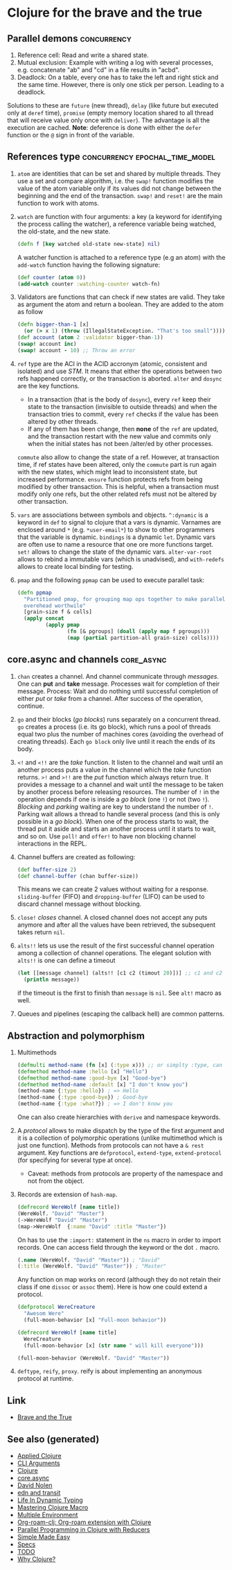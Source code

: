 # Clojure for the brave and the true

## Parallel demons <span class="tag" data-tag-name="concurrency"><span class="smallcaps">concurrency</span></span>

1.  Reference cell: Read and write a shared state.
2.  Mutual exclusion: Example with writing a log with several processes,
    e.g. concatenate "ab" and "cd" in a file results in "acbd".
3.  Deadlock: On a table, every one has to take the left and right stick
    and the same time. However, there is only one stick per person.
    Leading to a deadlock.

Solutions to these are `future` (new thread), `delay` (like future but
executed only at `deref` time), `promise` (empty memory location shared
to all thread that will receive value only once with `deliver`). The
advantage is all the execution are cached. **Note**: deference is done
with either the `defer` function or the `@` sign in front of the
variable.

## References type <span class="tag" data-tag-name="concurrency"><span class="smallcaps">concurrency</span></span> <span class="tag" data-tag-name="epochal_time_model"><span class="smallcaps">epochal\_time\_model</span></span>

1.  `atom` are identities that can be set and shared by multiple
    threads. They use a set and compare algorithm, i.e. the `swap!`
    function modifies the value of the atom variable only if its values
    did not change between the beginning and the end of the transaction.
    `swap!` and `reset!` are the main function to work with atoms.

2.  `watch` are function with four arguments: a key (a keyword for
    identifying the process calling the watcher), a reference variable
    being watched, the old-state, and the new state.
    
    ``` clojure
    (defn f [key watched old-state new-state] nil)
    ```
    
    A watcher function is attached to a reference type (e.g an atom)
    with the `add-watch` function having the following signature:
    
    ``` clojure
    (def counter (atom 0))
    (add-watch counter :watching-counter watch-fn)
    ```

3.  Validators are functions that can check if new states are valid.
    They take as argument the atom and return a boolean. They are added
    to the atom as follow
    
    ``` clojure
    (defn bigger-than-1 [x]
      (or (> x 1) (throw (IllegalStateException. "That's too small"))))
    (def account (atom 2 :validator bigger-than-1))
    (swap! account inc)
    (swap! account - 10) ;; Throw an error
    ```

4.  `ref` type are the ACI in the ACID accronym (atomic, consistent and
    isolated) and use *STM*. It means that either the operations between
    two refs happened correctly, or the transaction is aborted. `alter`
    and `dosync` are the key functions.
    
      - In a transaction (that is the body of `dosync`), every `ref`
        keep their state to the transaction (invisible to outside
        threads) and when the transaction tries to commit, every `ref`
        checks if the value has been altered by other threads.
      - If any of them has been change, then **none** of the `ref` are
        updated, and the transaction restart with the new value and
        commits only when the initial states has not been /alter/ed by
        other processes.
    
    `commute` also allow to change the state of a ref. However, at
    transaction time, if ref states have been altered, only the
    `commute` part is run again with the new states, which might lead to
    inconsistent state, but increased performance. `ensure` function
    protects refs from being modified by other transaction. This is
    helpful, when a transaction must modify only one refs, but the other
    related refs must not be altered by other transaction.

5.  `vars` are associations between symbols and objects. `^:dynamic` is
    a keyword in `def` to signal to clojure that a vars is dynamic.
    Varnames are enclosed around `*` (e.g. `*user-email*`) to show to
    other programmers that the variable is dynamic. `bindings` is a
    dynamic `let`. Dynamic vars are often use to name a resource that
    one ore more functions target. `set!` allows to change the state of
    the dynamic vars. `alter-var-root` allows to rebind a immutable vars
    (which is unadvised), and `with-redefs` allows to create local
    binding for testing.

6.  `pmap` and the following `ppmap` can be used to execute parallel
    task:
    
    ``` clojure
    (defn ppmap
      "Partitioned pmap, for grouping map ops together to make parallel
      overehead worthwile"
      [grain-size f & colls]
      (apply concat
             (apply pmap
                    (fn [& pgroups] (doall (apply map f pgroups)))
                    (map (partial partition-all grain-size) colls))))
    ```

## core.async and channels <span class="tag" data-tag-name="core_async"><span class="smallcaps">core\_async</span></span>

1.  `chan` creates a channel. And channel communicate through
    *messages*. One can **put** and **take** message. Processes wait for
    completion of their message. Process: Wait and do nothing until
    successful completion of either *put* or *take* from a channel.
    After success of the operation, continue.

2.  `go` and their blocks (*go blocks*) runs separately on a concurrent
    thread. `go` creates a process (i.e. its go block), which runs a
    pool of threads equal two plus the number of machines cores
    (avoiding the overhead of creating threads). Each `go block` only
    live until it reach the ends of its body.

3.  `<!` and `<!!` are the *take* function. It listen to the channel and
    wait until an another process puts a value in the channel which the
    *take* function returns. `>!` and `>!!` are the *put* function which
    always return true. It provides a message to a channel and wait
    until the message to be taken by another process before releasing
    resources. The number of `!` in the operation depends if one is
    inside a *go block* (one `!`) or not (two `!`). *Blocking* and
    *parking* waiting are key to understand the number of `!`. Parking
    wait allows a thread to handle several process (and this is only
    possible in a *go block*). When one of the process starts to wait,
    the thread put it aside and starts an another process until it
    starts to wait, and so on. Use `poll!` and `offer!` to have non
    blocking channel interactions in the REPL.

4.  Channel buffers are created as following:
    
    ``` clojure
    (def buffer-size 2)
    (def channel-buffer (chan buffer-size))
    ```
    
    This means we can create 2 values without waiting for a response.
    `sliding-buffer` (FIFO) and `dropping-buffer` (LIFO) can be used to
    discard channel message without blocking.

5.  `close!` *closes* channel. A closed channel does not accept any puts
    anymore and after all the values have been retrieved, the subsequent
    takes return `nil`.

6.  `alts!!` lets us use the result of the first successful channel
    operation among a collection of channel operations. The elegant
    solution with `alts!!` is one can define a timeout
    
    ``` clojure
    (let [[message channel] (alts!! [c1 c2 (timout 20)])] ;; c1 and c2 are predefined channels.
      (println message))
    ```
    
    if the timeout is the first to finish than `message` is `nil`. See
    `alt!` macro as well.

7.  Queues and pipelines (escaping the callback hell) are common
    patterns.

## Abstraction and polymorphism

1.  Multimethods
    
    ``` clojure
    (defmulti method-name (fn [x] (:type x))) ;; or simplty :type, can be more complicated as well
    (defmethod method-name :hello [x] "Hello")
    (defmethod method-name :good-bye [x] "Good-bye")
    (defmethod method-name :default [x] "I don't know you")
    (method-name {:type :hello}) ; => Hello
    (method-name {:type :good-bye}) ; Good-bye
    (method-name {:type :what?}) ; => I don't know you
    ```
    
    One can also create hierarchies with `derive` and namespace
    keywords.

2.  A *protocol* allows to make dispatch by the type of the first
    argument and it is a collection of polymorphic operations (unlike
    multimethod which is just one function). Methods from protocols can
    not have a `&
            rest` argument. Key functions are `defprotocol`, `extend-type`,
    `extend-protocol` (for specifying for several type at once).
    
      - Caveat: methods from protocols are property of the namespace and
        not from the object.

3.  Records are extension of `hash-map`.
    
    ``` clojure
    (defrecord WereWolf [name title])
    (WereWolf. "David" "Master")
    (->WereWolf "David" "Master")
    (map->WereWolf  {:name "David" :title "Master"})
    ```
    
    On has to use the `:import:` statement in the `ns` macro in order to
    import records. One can access field through the keyword or the dot
    `.` macro.
    
    ``` clojure
    (.name (WereWolf. "David" "Master")) ; "David"
    (:title (WereWolf. "David" "Master")) ; "Master"
    ```
    
    Any function on map works on record (although they do not retain
    their class if one `dissoc` or `assoc` them). Here is how one could
    extend a protocol.
    
    ``` clojure
    (defprotocol WereCreature
      "Awesom Were"
      (full-moon-behavior [x] "Full-moon behavior"))
    
    (defrecord WereWolf [name title]
      WereCreature
      (full-moon-behavior [x] (str name " will kill everyone")))
    
    (full-moon-behavior (WereWolf. "David" "Master"))
    ```

4.  `deftype`, `reify`, `proxy`. reify is about implementing an
    anonymous protocol at runtime.

## Link

  - [Brave and the
    True](https://www.braveclojure.com/clojure-for-the-brave-and-true/)

## See also (generated)

  - [Applied Clojure](./20200430155637-applied_clojure.md)
  - [CLI Arguments](./20200430154352-cli_arguments.md)
  - [Clojure](./../decks/clojure.md)
  - [core.async](./20200430155819-core_async.md)
  - [David Nolen](./20200430141609-david_nolen.md)
  - [edn and transit](./20200504212017-edn_and_transit.md)
  - [Life In Dynamic Typing](./20200430141226-life_in_dynamic_typing.md)
  - [Mastering Clojure
    Macro](./20200430155438-mastering_clojure_macro.md)
  - [Multiple Environment](./20200430154528-multiple_environment.md)
  - [Org-roam-clj: Org-roam extension with
    Clojure](./20200503222619-org_roam_clj.md)
  - [Parallel Programming in Clojure with
    Reducers](./20200505112138-clojure_reducers.md)
  - [Simple Made Easy](./20200502122138-simple_made_easy.md)
  - [Specs](./20200430235013-specs.md)
  - [TODO](./../todo.md)
  - [Why Clojure?](./20200504204808-why_clojure.md)

